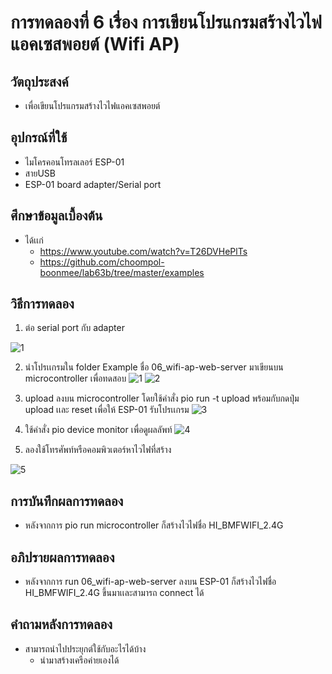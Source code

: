 # การทดลองที่ 6 เรื่อง การเขียนโปรแกรมสร้างไวไฟแอคเซสพอยต์ (Wifi AP)

## วัตถุประสงค์
* เพื่อเขียนโปรแกรมสร้างไวไฟแอคเซสพอยต์

## อุปกรณ์ที่ใช้
* ไมโครคอนโทรลเลอร์ ESP-01
* สายUSB
* ESP-01 board adapter/Serial port

## ศึกษาข้อมูลเบื้องต้น
* ได้เเก่
  * https://www.youtube.com/watch?v=T26DVHePlTs
  * https://github.com/choompol-boonmee/lab63b/tree/master/examples

## วิธีการทดลอง
1. ต่อ serial port กับ adapter

![1](https://user-images.githubusercontent.com/80879503/112361613-2b420800-8d06-11eb-86b9-61fdee20effb.jpg)

2. นำโปรเเกรมใน folder Example ชื่อ 06_wifi-ap-web-server มาเขียนบน microcontroller เพื่อทดสอบ
![1](https://user-images.githubusercontent.com/80879503/112362034-94c21680-8d06-11eb-8019-4f2204cafdd2.jpg)
![2](https://user-images.githubusercontent.com/80879503/112362042-97bd0700-8d06-11eb-9d14-1994a5cc9723.jpg)

3. upload ลงบน microcontroller โดยใช้คำสั่ง pio run -t upload พร้อมกับกดปุ่ม upload เเละ reset เพื่อให้ ESP-01 รับโปรเเกรม
![3](https://user-images.githubusercontent.com/80879503/112362106-aacfd700-8d06-11eb-9246-4b952ea3d102.jpg)

4. ใช้คำสั่ง pio device monitor เพื่อดูผลลัพท์
![4](https://user-images.githubusercontent.com/80879503/112362505-187c0300-8d07-11eb-97d0-9aed7ddf8c7b.jpg)

5. ลองใช้โทรศัพท์หรือคอมพิวเตอร์หาไวไฟที่สร้าง

![5](https://user-images.githubusercontent.com/80879503/112362773-5ed16200-8d07-11eb-9fdf-d462e628a93e.jpg)

## การบันทึกผลการทดลอง
* หลังจากการ pio run microcontroller ก็สร้างไวไฟชื่อ HI_BMFWIFI_2.4G

## อภิปรายผลการทดลอง
* หลังจากการ run 06_wifi-ap-web-server ลงบน ESP-01 ก็สร้างไวไฟชื่อ HI_BMFWIFI_2.4G ขึ้นมาเเละสามารถ connect ได้

## คำถามหลังการทดลอง
* สามารถนำไปประยุกต์ใช้กับอะไรได้บ้าง
  *  นำมาสร้างเครือค่ายเองได้

